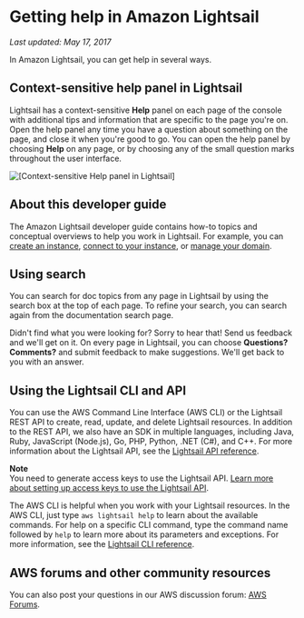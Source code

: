 # Getting help in Amazon Lightsail<a name="getting-help-in-amazon-lightsail"></a>

 *Last updated: May 17, 2017* 

In Amazon Lightsail, you can get help in several ways\.

## Context\-sensitive help panel in Lightsail<a name="getting-help-in-lightsail-context-sensitive-help-panel"></a>

Lightsail has a context\-sensitive **Help** panel on each page of the console with additional tips and information that are specific to the page you're on\. Open the help panel any time you have a question about something on the page, and close it when you're good to go\. You can open the help panel by choosing **Help** on any page, or by choosing any of the small question marks throughout the user interface\.

![\[Context-sensitive Help panel in Lightsail\]](https://d9yljz1nd5001.cloudfront.net/en_us/cfefe1b500656f5beb2491eaf820d8f4/images/context-sensitive-help-panel-in-amazon-lightsail.png)

## About this developer guide<a name="getting-help-developer-guide"></a>

The Amazon Lightsail developer guide contains how\-to topics and conceptual overviews to help you work in Lightsail\. For example, you can [create an instance](getting-started-with-amazon-lightsail.md), [connect to your instance](lightsail-how-to-connect-to-your-instance-virtual-private-server.md), or [manage your domain](lightsail-how-to-create-dns-entry.md)\.

## Using search<a name="getting-help-using-search"></a>

You can search for doc topics from any page in Lightsail by using the search box at the top of each page\. To refine your search, you can search again from the documentation search page\.

Didn't find what you were looking for? Sorry to hear that\! Send us feedback and we'll get on it\. On every page in Lightsail, you can choose **Questions? Comments?** and submit feedback to make suggestions\. We'll get back to you with an answer\.

## Using the Lightsail CLI and API<a name="using-the-cli-and-lightsail-api"></a>

You can use the AWS Command Line Interface \(AWS CLI\) or the Lightsail REST API to create, read, update, and delete Lightsail resources\. In addition to the REST API, we also have an SDK in multiple languages, including Java, Ruby, JavaScript \(Node\.js\), Go, PHP, Python, \.NET \(C\#\), and C\+\+\. For more information about the Lightsail API, see the [Lightsail API reference](http://docs.aws.amazon.com/lightsail/2016-11-28/api-reference/Welcome.html)\.

**Note**  
You need to generate access keys to use the Lightsail API\. [Learn more about setting up access keys to use the Lightsail API](lightsail-how-to-set-up-access-keys-to-use-sdk-api-cli.md)\.

The AWS CLI is helpful when you work with your Lightsail resources\. In the AWS CLI, just type `aws lightsail help` to learn about the available commands\. For help on a specific CLI command, type the command name followed by `help` to learn more about its parameters and exceptions\. For more information, see the [Lightsail CLI reference](https://docs.aws.amazon.com/cli/latest/reference/lightsail/index.html)\.

## AWS forums and other community resources<a name="aws-forums-and-other-community-resources"></a>

You can also post your questions in our AWS discussion forum: [AWS Forums](https://forums.aws.amazon.com/forum.jspa?forumID=231)\.